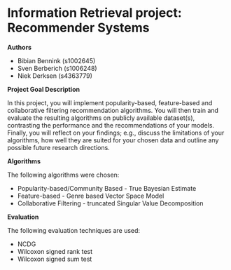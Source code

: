 # Information Retrieval project: Recommender Systems

**Authors**

- Bibian Bennink (s1002645)
- Sven Berberich (s1006248)
- Niek Derksen (s4363779)

**Project Goal Description**

In this project, you will implement popularity-based, feature-based and collaborative filtering recommendation algorithms. You will then train and evaluate the resulting algorithms on publicly available dataset\(s\), contrasting the performance and the recommendations of your models. Finally, you will reflect on your findings; e.g., discuss the limitations of your algorithms, how well they are suited for your chosen data and outline any possible future research directions.

**Algorithms**

The following algorithms were chosen:

- Popularity-based/Community Based - True Bayesian Estimate
- Feature-based - Genre based Vector Space Model
- Collaborative Filtering - truncated Singular Value Decomposition

**Evaluation**

The following evaluation techniques are used:

- NCDG
- Wilcoxon signed rank test
- Wilcoxon signed sum test
